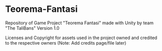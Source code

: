 # Teorema-Fantasi
 Repository of Game Project "Teorema Fantasi" made with Unity by team "The TaliBans"
 Version 1.0


 Licenses and Copyright for assets used in the project owned and credited to the respective owners
 (Note: Add credits page/file later)
